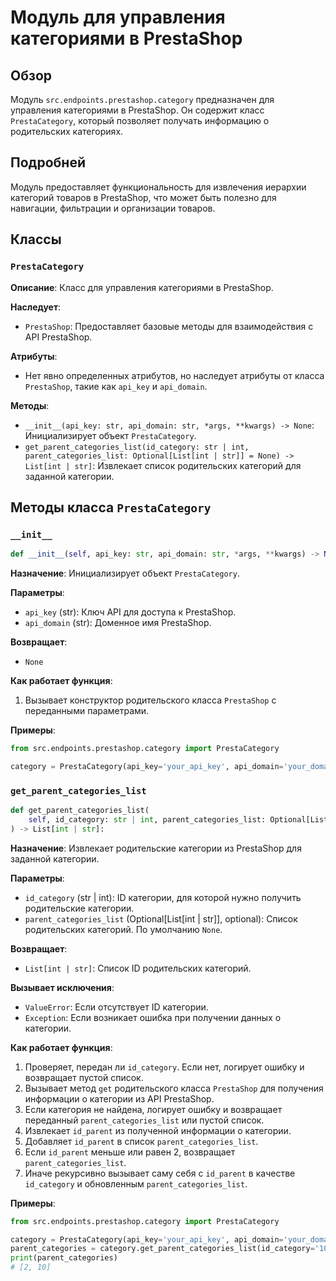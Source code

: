 # Модуль для управления категориями в PrestaShop

## Обзор

Модуль `src.endpoints.prestashop.category` предназначен для управления категориями в PrestaShop. Он содержит класс `PrestaCategory`, который позволяет получать информацию о родительских категориях.

## Подробней

Модуль предоставляет функциональность для извлечения иерархии категорий товаров в PrestaShop, что может быть полезно для навигации, фильтрации и организации товаров.

## Классы

### `PrestaCategory`

**Описание**: Класс для управления категориями в PrestaShop.

**Наследует**:

*   `PrestaShop`: Предоставляет базовые методы для взаимодействия с API PrestaShop.

**Атрибуты**:

*   Нет явно определенных атрибутов, но наследует атрибуты от класса `PrestaShop`, такие как `api_key` и `api_domain`.

**Методы**:

*   `__init__(api_key: str, api_domain: str, *args, **kwargs) -> None`: Инициализирует объект `PrestaCategory`.
*   `get_parent_categories_list(id_category: str | int, parent_categories_list: Optional[List[int | str]] = None) -> List[int | str]`: Извлекает список родительских категорий для заданной категории.

## Методы класса `PrestaCategory`

### `__init__`

```python
def __init__(self, api_key: str, api_domain: str, *args, **kwargs) -> None:
```

**Назначение**: Инициализирует объект `PrestaCategory`.

**Параметры**:

*   `api_key` (str): Ключ API для доступа к PrestaShop.
*   `api_domain` (str): Доменное имя PrestaShop.

**Возвращает**:

*   `None`

**Как работает функция**:

1.  Вызывает конструктор родительского класса `PrestaShop` с переданными параметрами.

**Примеры**:

```python
from src.endpoints.prestashop.category import PrestaCategory

category = PrestaCategory(api_key='your_api_key', api_domain='your_domain')
```

### `get_parent_categories_list`

```python
def get_parent_categories_list(
    self, id_category: str | int, parent_categories_list: Optional[List[int | str]] = None
) -> List[int | str]:
```

**Назначение**: Извлекает родительские категории из PrestaShop для заданной категории.

**Параметры**:

*   `id_category` (str | int): ID категории, для которой нужно получить родительские категории.
*   `parent_categories_list` (Optional[List[int | str]], optional): Список родительских категорий. По умолчанию `None`.

**Возвращает**:

*   `List[int | str]`: Список ID родительских категорий.

**Вызывает исключения**:

*   `ValueError`: Если отсутствует ID категории.
*   `Exception`: Если возникает ошибка при получении данных о категории.

**Как работает функция**:

1.  Проверяет, передан ли `id_category`. Если нет, логирует ошибку и возвращает пустой список.
2.  Вызывает метод `get` родительского класса `PrestaShop` для получения информации о категории из API PrestaShop.
3.  Если категория не найдена, логирует ошибку и возвращает переданный `parent_categories_list` или пустой список.
4.  Извлекает `id_parent` из полученной информации о категории.
5.  Добавляет `id_parent` в список `parent_categories_list`.
6.  Если `id_parent` меньше или равен 2, возвращает `parent_categories_list`.
7.  Иначе рекурсивно вызывает саму себя с `id_parent` в качестве `id_category` и обновленным `parent_categories_list`.

**Примеры**:

```python
from src.endpoints.prestashop.category import PrestaCategory

category = PrestaCategory(api_key='your_api_key', api_domain='your_domain')
parent_categories = category.get_parent_categories_list(id_category='10')
print(parent_categories)
# [2, 10]